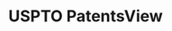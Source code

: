 ---
layout: default
bigquery: https://console.cloud.google.com/bigquery?p=patents-public-data&d=patentsview&page=dataset
citation: Attribution should be given to PatentsView for use, distribution, or derivative
  works.
code: https://github.com/CSSIP-AIR/PatentsView-Code-Snippets/
contributors: USPTO
cost: None
description: 'PatentsView includes US patent data including raw data (summaries, applications,
  pregrant applications), disambugations of inventors and assignees, and inventor
  gender estimates.  Also foreign priority data, # of figures and sheets, and government
  interest statements.'
documentation: https://patentsview.org/query/builder-faqs
last_edit: Mon, 04 Apr 2022 19:02:57 GMT
location: https://patentsview.org/
maintained_by: USPTO
record_creation_timestamp: 12/2/2020 17:20:46
schema_fields: '[''lapse_of_patent'', ''text'', ''ipc_class'', ''state_fips'', ''classification_data_source'',
  ''disamb_inventor_id_20201229'', ''doctype'', ''attribution_status'', ''male'',
  ''symbol_position'', ''disamb_inventor_id_20200331'', ''disclaimer_date'', ''section'',
  ''f371_date'', ''term_disclaimer'', ''abstract'', ''deceased'', ''organization'',
  ''disamb_assignee_id_20191231'', ''num_figures'', ''country_transformed'', ''disamb_assignee_id_20200929'',
  ''field_title'', ''ipc_version_indicator'', ''publication_number'', ''level_one'',
  ''latitude'', ''level_two'', ''filename'', ''relkind'', ''variety'', ''category_id'',
  ''sequence'', ''date'', ''subclass'', ''fname'', ''mainclass_id'', ''subgroup'',
  ''applicant_type'', ''location_id'', ''name'', ''latin_name'', ''subclass_id'',
  ''gi_statement'', ''classification_value'', ''doc_type'', ''disamb_assignee_id_20200331'',
  ''level_three'', ''city'', ''disamb_inventor_id_20191231'', ''inventor_id'', ''disamb_inventor_id_20171003'',
  ''disamb_inventor_id_20170808'', ''disamb_assignee_id_20190820'', ''classification_level'',
  ''county_fips'', ''disamb_inventor_id_20170307'', ''latlong'', ''term_grant'', ''sector_title'',
  ''male_flag'', ''longitude'', ''disamb_inventor_id_20191008'', ''action_date'',
  ''disamb_inventor_id_20200929'', ''exemplary'', ''f102_date'', ''number'', ''main_group'',
  ''num'', ''disamb_inventor_id_20190820'', ''term_extension'', ''name_last'', ''section_id'',
  ''rawlocation_id'', ''withdrawn'', ''assignee_id'', ''id'', ''reldocno'', ''disamb_inventor_id_20180528'',
  ''role'', ''disamb_assignee_id_20191008'', ''country'', ''kind'', ''title'', ''name_first'',
  ''disamb_inventor_id_20181127'', ''length'', ''application_id'', ''category'', ''organization_id'',
  ''rel_id'', ''designation'', ''rule_47'', ''lname'', ''uuid'', ''subcategory_id'',
  ''series_code'', ''citation_id'', ''disamb_inventor_id_20171226'', ''subgroup_id'',
  ''group'', ''subsection_id'', ''num_claims'', ''dependent'', ''status'', ''disamb_inventor_id_20190312'',
  ''classification_status'', ''disamb_assignee_id_20181127'', ''patent_id'', ''disamb_assignee_id_20190312'',
  ''field_id'', ''disamb_inventor_id_20200630'', ''county'', ''disamb_assignee_id_20200630'',
  ''_102_date'', ''rawassignee_id'', ''contract_award_number'', ''lawyer_id'', ''type'',
  ''num_sheets'', ''state'', ''_371_date'', ''rawinventor_id'', ''group_id'']'
shortname: patentsview
tags:
- disambiguation
- United States
- gender
terms_of_use: Creative Commons Attribution 4.0 International License.
timeframe: 1963-1999
title: USPTO PatentsView
uuid: cf1780b1-e265-4e49-8d1d-83b9cfe0fd9a
---